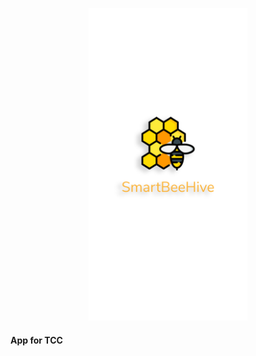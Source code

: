 ﻿<p align="center"><img src="https://github.com/TiagoBehenck/SmartBeeHive/blob/master/assets/images/splash.png" alt="Logo" height=500px/></p>


#### App for TCC 
